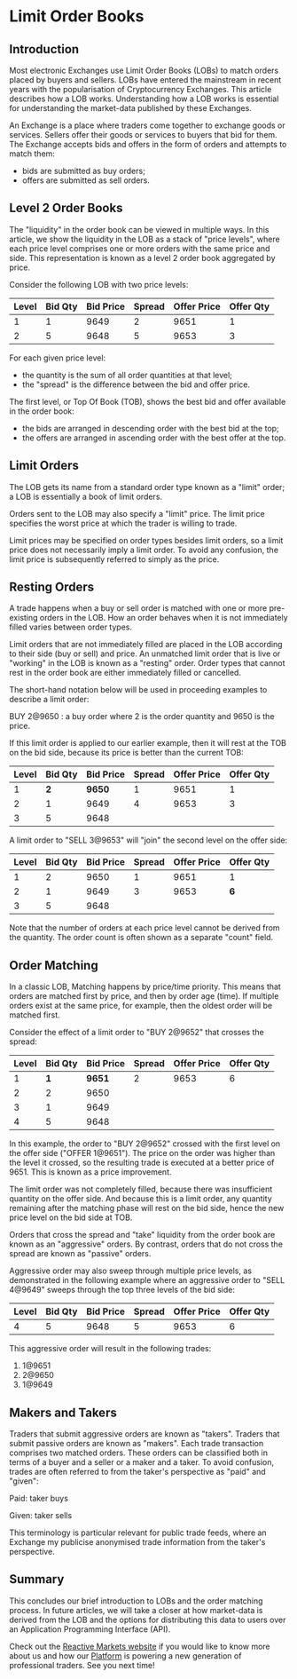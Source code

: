 # Limit Order Books

## Introduction

Most electronic Exchanges use Limit Order Books (LOBs) to match orders placed by buyers and sellers.
LOBs have entered the mainstream in recent years with the popularisation of Cryptocurrency
Exchanges. This article describes how a LOB works. Understanding how a LOB works is essential for
understanding the market-data published by these Exchanges.

An Exchange is a place where traders come together to exchange goods or services. Sellers offer
their goods or services to buyers that bid for them. The Exchange accepts bids and offers in the
form of orders and attempts to match them:
- bids are submitted as buy orders;
- offers are submitted as sell orders.

## Level 2 Order Books

The "liquidity" in the order book can be viewed in multiple ways. In this article, we show the
liquidity in the LOB as a stack of "price levels", where each price level comprises one or more
orders with the same price and side. This representation is known as a level 2 order book aggregated
by price.

Consider the following LOB with two price levels:

| Level | Bid Qty | Bid Price | Spread | Offer Price | Offer Qty |
|-------|---------|-----------|--------|-------------|-----------|
|     1 |       1 |      9649 |      2 |        9651 |         1 |
|     2 |       5 |      9648 |      5 |        9653 |         3 |

For each given price level:
- the quantity is the sum of all order quantities at that level;
- the "spread" is the difference between the bid and offer price.

The first level, or Top Of Book (TOB), shows the best bid and offer available in the order book:
- the bids are arranged in descending order with the best bid at the top;
- the offers are arranged in ascending order with the best offer at the top.

## Limit Orders

The LOB gets its name from a standard order type known as a "limit" order; a LOB is essentially a
book of limit orders.

Orders sent to the LOB may also specify a "limit" price. The limit price specifies the worst price
at which the trader is willing to trade.

Limit prices may be specified on order types besides limit orders, so a limit price does not
necessarily imply a limit order. To avoid any confusion, the limit price is subsequently referred to
simply as the price.

## Resting Orders

A trade happens when a buy or sell order is matched with one or more pre-existing orders in the LOB.
How an order behaves when it is not immediately filled varies between order types.

Limit orders that are not immediately filled are placed in the LOB according to their side (buy or
sell) and price. An unmatched limit order that is live or "working" in the LOB is known as a
"resting" order. Order types that cannot rest in the order book are either immediately filled or
cancelled.

The short-hand notation below will be used in proceeding examples to describe a limit order:

BUY 2@9650
: a buy order where 2 is the order quantity and 9650 is the price.

If this limit order is applied to our earlier example, then it will rest at the TOB on the bid side,
because its price is better than the current TOB:

| Level | Bid Qty | Bid Price | Spread | Offer Price | Offer Qty |
|-------|---------|-----------|--------|-------------|-----------|
|     1 |   **2** |  **9650** |      1 |        9651 |         1 |
|     2 |       1 |      9649 |      4 |        9653 |         3 |
|     3 |       5 |      9648 |        |             |           |

A limit order to "SELL 3@9653" will "join" the second level on the offer side:

| Level | Bid Qty | Bid Price | Spread | Offer Price | Offer Qty |
|-------|---------|-----------|--------|-------------|-----------|
|     1 |       2 |      9650 |      1 |        9651 | 1         |
|     2 |       1 |      9649 |      3 |        9653 | **6**     |
|     3 |       5 |      9648 |        |             |           |

Note that the number of orders at each price level cannot be derived from the quantity. The order
count is often shown as a separate "count" field.

## Order Matching

In a classic LOB, Matching happens by price/time priority. This means that orders are matched first
by price, and then by order age (time). If multiple orders exist at the same price, for example,
then the oldest order will be matched first.

Consider the effect of a limit order to "BUY 2@9652" that crosses the spread:

| Level | Bid Qty | Bid Price | Spread | Offer Price | Offer Qty |
|-------|---------|-----------|--------|-------------|-----------|
|     1 |   **1** |  **9651** |      2 |        9653 |         6 |
|     2 |       2 |      9650 |        |             |           |
|     3 |       1 |      9649 |        |             |           |
|     4 |       5 |      9648 |        |             |           |

In this example, the order to "BUY 2@9652" crossed with the first level on the offer side ("OFFER
1@9651"). The price on the order was higher than the level it crossed, so the resulting trade is
executed at a better price of 9651. This is known as a price improvement.

The limit order was not completely filled, because there was insufficient quantity on the offer
side. And because this is a limit order, any quantity remaining after the matching phase will rest
on the bid side, hence the new price level on the bid side at TOB.

Orders that cross the spread and "take" liquidity from the order book are known as an "aggressive"
orders. By contrast, orders that do not cross the spread are known as "passive" orders.

Aggressive order may also sweep through multiple price levels, as demonstrated in the following
example where an aggressive order to "SELL 4@9649" sweeps through the top three levels of the bid
side:

| Level | Bid Qty | Bid Price | Spread | Offer Price | Offer Qty |
|-------|---------|-----------|--------|-------------|-----------|
|     4 |       5 |      9648 |      5 |        9653 |         6 |

This aggressive order will result in the following trades:

1. 1@9651
2. 2@9650
3. 1@9649

## Makers and Takers

Traders that submit aggressive orders are known as "takers". Traders that submit passive orders are
known as "makers". Each trade transaction comprises two matched orders. These orders can be
classified both in terms of a buyer and a seller or a maker and a taker. To avoid confusion, trades
are often referred to from the taker's perspective as "paid" and "given":

Paid: taker buys

Given: taker sells

This terminology is particular relevant for public trade feeds, where an Exchange my publicise
anonymised trade information from the taker's perspective.

## Summary

This concludes our brief introduction to LOBs and the order matching process. In future articles, we
will take a closer at how market-data is derived from the LOB and the options for distributing this
data to users over an Application Programming Interface (API).

Check out the [Reactive Markets website](https://www.reactivemarkets.com) if you would like to know
more about us and how our [Platform](https://platform.reactivemarkets.com/) is powering a new
generation of professional traders. See you next time!
